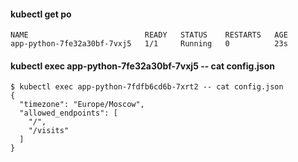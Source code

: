 #### kubectl get po
```
NAME                          READY   STATUS    RESTARTS   AGE
app-python-7fe32a30bf-7vxj5   1/1     Running   0          23s
```

#### kubectl exec app-python-7fe32a30bf-7vxj5 -- cat config.json 
```
$ kubectl exec app-python-7fdfb6cd6b-7xrt2 -- cat config.json 
{
  "timezone": "Europe/Moscow",
  "allowed_endpoints": [
    "/",
    "/visits"
  ]
}
```